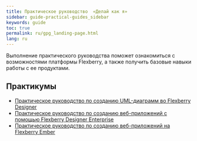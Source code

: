 ```yaml
---
title: Практическое руководство  «Делай как я»
sidebar: guide-practical-guides_sidebar
keywords: guide
toc: true
permalink: ru/gpg_landing-page.html
lang: ru
---
```


Выполнение практического руководства поможет ознакомиться с возможностями платформы Flexberry, а также получить базовые навыки работы с ее продуктами.

## Практикумы

* [Практическое руководство по созданию UML-диаграмм во Flexberry Designer](gpg_practical-guides-uml.html)
* [Практическое руководство по созданию веб-приложений с помощью Flexberry Designer Enterprise](gpg_practical-guide.md)
* [Практическое руководство по созданию веб-приложений на Flexberry Ember](gpg_setting-language-and-structure.html)
